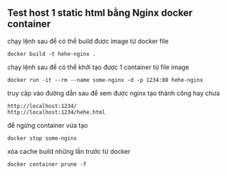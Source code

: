 ## Test host 1 static html bằng Nginx docker container

chạy lệnh sau để có thể build được image từ docker file

```
docker build -t hehe-nginx .
```

chạy lệnh sau để có thể khởi tạo được 1 container từ file image

```
docker run -it --rm --name some-nginx -d -p 1234:80 hehe-nginx
```

truy cập vào đường dẫn sau để xem được nginx tạo thành công hay chưa

```
http://localhost:1234/
http://localhost:1234/hehe.html
```

để ngừng container vừa tạo

```
docker stop some-nginx
```

xóa cache build những lần trước từ docker

```
docker container prune -f
```
